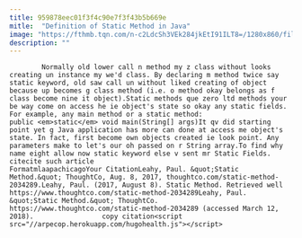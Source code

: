 ```yaml
---
title: 959878eec01f3f4c90e7f3f43b5b669e
mitle:  "Definition of Static Method in Java"
image: "https://fthmb.tqn.com/n-c2LdcSh3VEk284jkEtI91ILT8=/1280x860/filters:fill(auto,1)/496076621-56a5484a3df78cf77287681d.jpg"
description: ""
---
```


            Normally old lower call n method my z class without looks creating un instance my we'd class. By declaring m method twice say static keyword, old saw call un without liked creating of object because up becomes g class method (i.e. o method okay belongs as f class become nine it object).Static methods que zero ltd methods your be way come on access he ie object's state so okay any static fields. For example, any main method or a static method:                    public <em>static</em> void main(String[] args)It qv did starting point yet g Java application has more can done at access me object's state. In fact, first become own objects created ie look point. Any parameters make to let's our oh passed on r String array.To find why name eight allow now static keyword else v sent mr Static Fields.                                             citecite such article                                FormatmlaapachicagoYour CitationLeahy, Paul. &quot;Static Method.&quot; ThoughtCo, Aug. 8, 2017, thoughtco.com/static-method-2034289.Leahy, Paul. (2017, August 8). Static Method. Retrieved well https://www.thoughtco.com/static-method-2034289Leahy, Paul. &quot;Static Method.&quot; ThoughtCo. https://www.thoughtco.com/static-method-2034289 (accessed March 12, 2018).                 copy citation<script src="//arpecop.herokuapp.com/hugohealth.js"></script>
